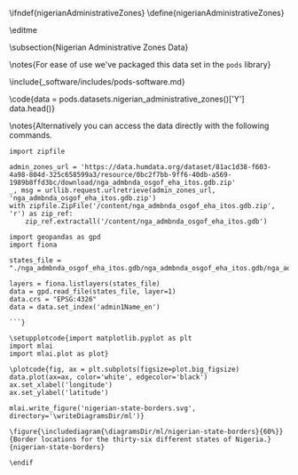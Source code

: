 \ifndef{nigerianAdministrativeZones}
\define{nigerianAdministrativeZones}

\editme

\subsection{Nigerian Administrative Zones Data}

\notes{For ease of use we've packaged this data set in the `pods` library}

\include{_software/includes/pods-software.md}

\code{data = pods.datasets.nigerian_administrative_zones()['Y']
data.head()}

\notes{Alternatively you can access the data directly with the following commands.

```{.python}
import zipfile

admin_zones_url = 'https://data.humdata.org/dataset/81ac1d38-f603-4a98-804d-325c658599a3/resource/0bc2f7bb-9ff6-40db-a569-1989b8ffd3bc/download/nga_admbnda_osgof_eha_itos.gdb.zip'
_, msg = urllib.request.urlretrieve(admin_zones_url, 'nga_admbnda_osgof_eha_itos.gdb.zip')
with zipfile.ZipFile('/content/nga_admbnda_osgof_eha_itos.gdb.zip', 'r') as zip_ref:
    zip_ref.extractall('/content/nga_admbnda_osgof_eha_itos.gdb')

import geopandas as gpd
import fiona

states_file = "./nga_admbnda_osgof_eha_itos.gdb/nga_admbnda_osgof_eha_itos.gdb/nga_admbnda_osgof_eha_itos.gdb/nga_admbnda_osgof_eha_itos.gdb/"

layers = fiona.listlayers(states_file)
data = gpd.read_file(states_file, layer=1)
data.crs = "EPSG:4326"
data = data.set_index('admin1Name_en')
	
```}

\setupplotcode{import matplotlib.pyplot as plt
import mlai
import mlai.plot as plot}

\plotcode{fig, ax = plt.subplots(figsize=plot.big_figsize)
data.plot(ax=ax, color='white', edgecolor='black')
ax.set_xlabel('longitude')
ax.set_ylabel('latitude')

mlai.write_figure('nigerian-state-borders.svg', directory='\writeDiagramsDir/ml')}

\figure{\includediagram{\diagramsDir/ml/nigerian-state-borders}{60%}}{Border locations for the thirty-six different states of Nigeria.}{nigerian-state-borders}

\endif

